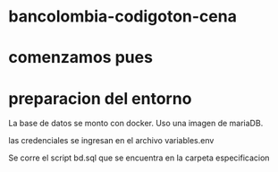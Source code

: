 # bancolombia-codigoton-cena
# comenzamos pues


# preparacion del entorno

La base de datos se monto con docker. Uso una imagen de mariaDB.

las credenciales se ingresan en el archivo variables.env

Se corre el script bd.sql que se encuentra en la carpeta especificacion 